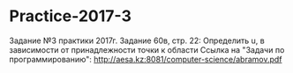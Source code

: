 # Practice-2017-3

Задание №3 практики 2017г. 
Задание 60в, стр. 22: Определить u, в зависимости от принадлежности точки к области
Ссылка на "Задачи по программированию": http://aesa.kz:8081/computer-science/abramov.pdf
